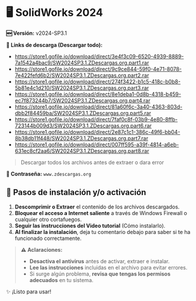 # 🖥️ SolidWorks 2024
**🆕 Versión:** v2024-SP3.1

**🔗 Links de descarga (Descargar todo):** 
- https://store1.gofile.io/download/direct/3e4f3c09-6520-4939-8889-7a1542a4bac9/SW2024SP3.1.ZDescargas.org.part1.rar
- https://store1.gofile.io/download/direct/9c9ce844-59f0-4e71-8078-7e422fefd6b2/SW2024SP3.1.ZDescargas.org.part2.rar
- https://store1.gofile.io/download/direct/274f3422-b1c5-418c-b0b8-5b81e4c1d210/SW2024SP3.1.ZDescargas.org.part3.rar
- https://store1.gofile.io/download/direct/8e1deba1-0d8b-4318-b459-ec7f873244b7/SW2024SP3.1.ZDescargas.org.part4.rar
- https://store1.gofile.io/download/direct/81a60f6c-3a40-4363-803d-dbb2f84459ba/SW2024SP3.1.ZDescargas.org.part5.rar
- https://store1.gofile.io/download/direct/7faf0c8f-03b9-4e80-8ffb-723144b009d3/SW2024SP3.1.ZDescargas.org.part6.rar
- https://store1.gofile.io/download/direct/2e87c1c1-386c-49f6-bb04-8b38db11f448/SW2024SP3.1.ZDescargas.org.part7.rar
- https://store1.gofile.io/download/direct/007ff595-a39f-4814-a6eb-631ec8cf2aa6/SW2024SP3.1.ZDescargas.org.part8.rar
> Descargar todos los archivos antes de extraer o dara error

**🔐 Contraseña:** `www.zdescargas.org`

## 🚀 Pasos de instalación y/o activación
1.  **Descomprimir o Extraer** el contenido de los archivos descargados.
2.  **Bloquear el acceso a Internet saliente** a través de Windows Firewall o cualquier otro cortafuegos.
3.  **Seguir las instrucciones del Video tutorial** (Cómo instalarlo).
4.  **Al finalizar la instalación**, deja tu comentario debajo para saber si te ha funcionado correctamente.

> **⚠️ Aclaraciones:**  
> - **Desactiva el antivirus** antes de activar, extraer e instalar.  
> - **Lee las instrucciones** incluidas en el archivo para evitar errores.  
> - Si surge algún problema, **revisa que tengas los permisos adecuados** en tu sistema.  

✨ ¡Listo para usar!  

